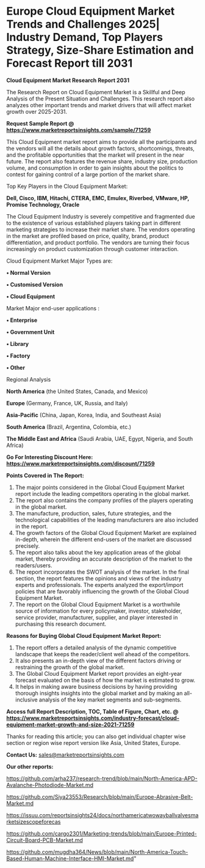 # Europe Cloud Equipment Market Trends and Challenges 2025| Industry Demand, Top Players Strategy, Size-Share Estimation and Forecast Report till 2031

<strong>Cloud Equipment Market Research Report 2031</strong>

The Research Report on Cloud Equipment Market is a Skillful and Deep Analysis of the Present Situation and Challenges. This research report also analyzes other important trends and market drivers that will affect market growth over 2025-2031.

<strong>Request Sample Report @ <a href=https://www.marketreportsinsights.com/sample/71259>https://www.marketreportsinsights.com/sample/71259</a></strong>

This Cloud Equipment market report aims to provide all the participants and the vendors will all the details about growth factors, shortcomings, threats, and the profitable opportunities that the market will present in the near future. The report also features the revenue share, industry size, production volume, and consumption in order to gain insights about the politics to contest for gaining control of a large portion of the market share.

Top Key Players in the Cloud Equipment Market:

<strong>Dell, Cisco, IBM, Hitachi, CTERA, EMC, Emulex, Riverbed, VMware, HP, Promise Technology, Oracle</strong>

The Cloud Equipment Industry is severely competitive and fragmented due to the existence of various established players taking part in different marketing strategies to increase their market share. The vendors operating in the market are profiled based on price, quality, brand, product differentiation, and product portfolio. The vendors are turning their focus increasingly on product customization through customer interaction.

Cloud Equipment Market Major Types are:

<strong>• Normal Version

• Customised Version

• Cloud Equipment</strong>

Market Major end-user applications :

<strong>• Enterprise

• Government Unit

• Library

• Factory

• Other</strong>

Regional Analysis

</u><strong><b>North America</b></strong> (the United States, Canada, and Mexico)

<strong><b>Europe </b></strong>(Germany, France, UK, Russia, and Italy)

<strong><b>Asia-Pacific</b></strong> (China, Japan, Korea, India, and Southeast Asia)

<strong><b>South America</b></strong> (Brazil, Argentina, Colombia, etc.)

<strong><b>The Middle East and Africa</b></strong> (Saudi Arabia, UAE, Egypt, Nigeria, and South Africa)

<strong>Go For Interesting Discount Here: <a href=https://www.marketreportsinsights.com/discount/71259>https://www.marketreportsinsights.com/discount/71259</a></strong>

<strong>Points Covered in The Report:</strong>
<ol>
  <li>The major points considered in the Global Cloud Equipment Market report include the leading competitors operating in the global market.</li>
  <li>The report also contains the company profiles of the players operating in the global market.</li>
  <li>The manufacture, production, sales, future strategies, and the technological capabilities of the leading manufacturers are also included in the report.</li>
  <li>The growth factors of the Global Cloud Equipment Market are explained in-depth, wherein the different end-users of the market are discussed precisely.</li>
  <li>The report also talks about the key application areas of the global market, thereby providing an accurate description of the market to the readers/users.</li>
  <li>The report incorporates the SWOT analysis of the market. In the final section, the report features the opinions and views of the industry experts and professionals. The experts analyzed the export/import policies that are favorably influencing the growth of the Global Cloud Equipment Market.</li>
  <li>The report on the Global Cloud Equipment Market is a worthwhile source of information for every policymaker, investor, stakeholder, service provider, manufacturer, supplier, and player interested in purchasing this research document.</li>
</ol>
<strong>Reasons for Buying Global Cloud Equipment Market Report:</strong>

<ol>
  <li>The report offers a detailed analysis of the dynamic competitive landscape that keeps the reader/client well ahead of the competitors.</li>
  <li>It also presents an in-depth view of the different factors driving or restraining the growth of the global market.</li>
  <li>The Global Cloud Equipment Market report provides an eight-year forecast evaluated on the basis of how the market is estimated to grow.</li>
  <li>It helps in making aware business decisions by having providing thorough insights insights into the global market and by making an all-inclusive analysis of the key market segments and sub-segments.</li>
</ol>
<strong>Access full Report Description, TOC, Table of Figure, Chart, etc. @ <a href=https://www.marketreportsinsights.com/industry-forecast/cloud-equipment-market-growth-and-size-2021-71259>https://www.marketreportsinsights.com/industry-forecast/cloud-equipment-market-growth-and-size-2021-71259</a></strong>


Thanks for reading this article; you can also get individual chapter wise section or region wise report version like Asia, United States, Europe.

<strong>Contact Us:</strong>
sales@marketreportsinsights.com

<strong>Our other reports:</strong>

<a href=https://github.com/arha237/research-trend/blob/main/North-America-APD-Avalanche-Photodiode-Market.md>https://github.com/arha237/research-trend/blob/main/North-America-APD-Avalanche-Photodiode-Market.md</a>

<a href=https://github.com/Siya23553/Research/blob/main/Europe-Abrasive-Belt-Market.md>https://github.com/Siya23553/Research/blob/main/Europe-Abrasive-Belt-Market.md</a>

<a href=https://issuu.com/reportsinsights24/docs/northamericatwowayballvalvesmarketsizescopeforecas>https://issuu.com/reportsinsights24/docs/northamericatwowayballvalvesmarketsizescopeforecas</a>

<a href=https://github.com/cargo2301/Marketing-trends/blob/main/Europe-Printed-Circuit-Board-PCB-Market.md>https://github.com/cargo2301/Marketing-trends/blob/main/Europe-Printed-Circuit-Board-PCB-Market.md</a>

<a href=https://github.com/mugdha364/News/blob/main/North-America-Touch-Based-Human-Machine-Interface-HMI-Market.md>https://github.com/mugdha364/News/blob/main/North-America-Touch-Based-Human-Machine-Interface-HMI-Market.md</a>"
